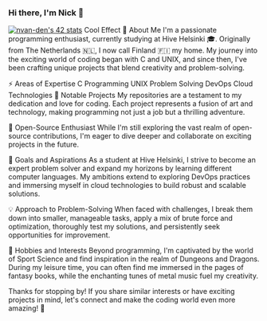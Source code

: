 ### Hi there, I'm Nick 👋

[![nvan-den's 42 stats](https://badge42.vercel.app/api/v2/cljy4xxx3005908ldv6yvd2la/stats?cursusId=21&coalitionId=272)](https://github.com/JaeSeoKim/badge42)
Cool Effect
🚀 About Me
I'm a passionate programming enthusiast, currently studying at Hive Helsinki 🎓. Originally from The Netherlands 🇳🇱, I now call Finland 🇫🇮 my home. My journey into the exciting world of coding began with C and UNIX, and since then, I've been crafting unique projects that blend creativity and problem-solving.

⚡️ Areas of Expertise
C Programming
UNIX
Problem Solving
DevOps
Cloud Technologies
🌟 Notable Projects
My repositories are a testament to my dedication and love for coding. Each project represents a fusion of art and technology, making programming not just a job but a thrilling adventure.

🌱 Open-Source Enthusiast
While I'm still exploring the vast realm of open-source contributions, I'm eager to dive deeper and collaborate on exciting projects in the future.

🎯 Goals and Aspirations
As a student at Hive Helsinki, I strive to become an expert problem solver and expand my horizons by learning different computer languages. My ambitions extend to exploring DevOps practices and immersing myself in cloud technologies to build robust and scalable solutions.

💡 Approach to Problem-Solving
When faced with challenges, I break them down into smaller, manageable tasks, apply a mix of brute force and optimization, thoroughly test my solutions, and persistently seek opportunities for improvement.

🌈 Hobbies and Interests
Beyond programming, I'm captivated by the world of Sport Science and find inspiration in the realm of Dungeons and Dragons. During my leisure time, you can often find me immersed in the pages of fantasy books, while the enchanting tunes of metal music fuel my creativity.

Thanks for stopping by! If you share similar interests or have exciting projects in mind, let's connect and make the coding world even more amazing! 🎉
<!--

-->
